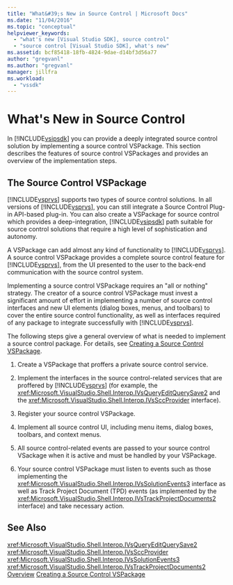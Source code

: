 ```yaml
---
title: "What&#39;s New in Source Control | Microsoft Docs"
ms.date: "11/04/2016"
ms.topic: "conceptual"
helpviewer_keywords:
  - "what's new [Visual Studio SDK], source control"
  - "source control [Visual Studio SDK], what's new"
ms.assetid: bcf85418-18fb-4824-9dae-d14bf3d56a77
author: "gregvanl"
ms.author: "gregvanl"
manager: jillfra
ms.workload:
  - "vssdk"
---
```

# What&#39;s New in Source Control
In [!INCLUDE[vsipsdk](../../extensibility/includes/vsipsdk_md.md)] you can provide a deeply integrated source control solution by implementing a source control VSPackage. This section describes the features of source control VSPackages and provides an overview of the implementation steps.

## The Source Control VSPackage
 [!INCLUDE[vsprvs](../../code-quality/includes/vsprvs_md.md)] supports two types of source control solutions. In all versions of [!INCLUDE[vsprvs](../../code-quality/includes/vsprvs_md.md)], you can still integrate a Source Control Plug-in API-based plug-in. You can also create a VSPackage for source control which provides a deep-integration, [!INCLUDE[vsipsdk](../../extensibility/includes/vsipsdk_md.md)] path suitable for source control solutions that require a high level of sophistication and autonomy.

 A VSPackage can add almost any kind of functionality to [!INCLUDE[vsprvs](../../code-quality/includes/vsprvs_md.md)]. A source control VSPackage provides a complete source control feature for [!INCLUDE[vsprvs](../../code-quality/includes/vsprvs_md.md)], from the UI presented to the user to the back-end communication with the source control system.

 Implementing a source control VSPackage requires an "all or nothing" strategy. The creator of a source control VSPackage must invest a significant amount of effort in implementing a number of source control interfaces and new UI elements (dialog boxes, menus, and toolbars) to cover the entire source control functionality, as well as interfaces required of any package to integrate successfully with [!INCLUDE[vsprvs](../../code-quality/includes/vsprvs_md.md)].

 The following steps give a general overview of what is needed to implement a source control package. For details, see [Creating a Source Control VSPackage](../../extensibility/internals/creating-a-source-control-vspackage.md).

1. Create a VSPackage that proffers a private source control service.

2. Implement the interfaces in the source control-related services that are proffered by [!INCLUDE[vsprvs](../../code-quality/includes/vsprvs_md.md)] (for example, the <xref:Microsoft.VisualStudio.Shell.Interop.IVsQueryEditQuerySave2> and the <xref:Microsoft.VisualStudio.Shell.Interop.IVsSccProvider> interface).

3. Register your source control VSPackage.

4. Implement all source control UI, including menu items, dialog boxes, toolbars, and context menus.

5. All source control-related events are passed to your source control VSackage when it is active and must be handled by your VSPackage.

6. Your source control VSPackage must listen to events such as those implementing the <xref:Microsoft.VisualStudio.Shell.Interop.IVsSolutionEvents3> interface as well as Track Project Document (TPD) events (as implemented by the <xref:Microsoft.VisualStudio.Shell.Interop.IVsTrackProjectDocuments2> interface) and take necessary action.

## See Also
 <xref:Microsoft.VisualStudio.Shell.Interop.IVsQueryEditQuerySave2>
 <xref:Microsoft.VisualStudio.Shell.Interop.IVsSccProvider>
 <xref:Microsoft.VisualStudio.Shell.Interop.IVsSolutionEvents3>
 <xref:Microsoft.VisualStudio.Shell.Interop.IVsTrackProjectDocuments2>
 [Overview](../../extensibility/internals/source-control-integration-overview.md)
 [Creating a Source Control VSPackage](../../extensibility/internals/creating-a-source-control-vspackage.md)